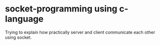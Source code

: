 # socket-programming using c-language
Trying to explain how practically server and client communicate each other using socket.
